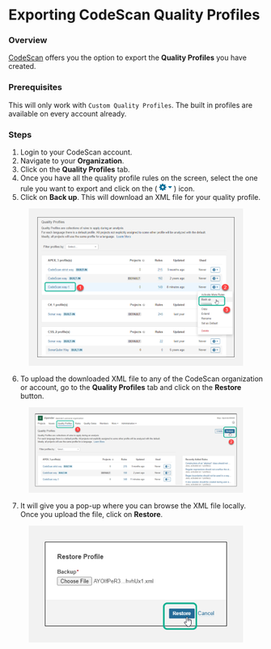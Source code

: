 # Exporting CodeScan Quality Profiles

### Overview <a href="#overview" id="overview"></a>

[CodeScan](https://www.codescan.io/) offers you the option to export the **Quality Profiles** you have created.

### Prerequisites <a href="#prerequisites" id="prerequisites"></a>

This will only work with `Custom Quality Profiles`. The built in profiles are available on every account already.

### Steps <a href="#steps" id="steps"></a>

1. Login to your CodeScan account.
2. Navigate to your **Organization**.
3. Click on the **Quality Profiles** tab.
4. Once you have all the quality profile rules on the screen, select the one rule you want to export and click on the (![](<../../../.gitbook/assets/image (60) (1).png>)) icon.
5. Click on **Back up**. This will download an XML file for your quality profile.

<figure><img src="../../../.gitbook/assets/image (61) (1).png" alt="" width="563"><figcaption></figcaption></figure>

6. To upload the downloaded XML file to any of the CodeScan organization or account, go to the **Quality Profiles** tab and click on the **Restore** button.

<figure><img src="../../../.gitbook/assets/image (62) (1).png" alt=""><figcaption></figcaption></figure>

7. It will give you a pop-up where you can browse the XML file locally. Once you upload the file, click on **Restore**.

<figure><img src="../../../.gitbook/assets/image (63) (1).png" alt=""><figcaption></figcaption></figure>
